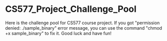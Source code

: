 # CS577_Project_Challenge_Pool
Here is the challenge pool for CS577 course project.
If you got "permission denied: ./sample_binary" error message, you can use the command "chmod +x sample_binary" to fix it.
Good luck and have fun!
